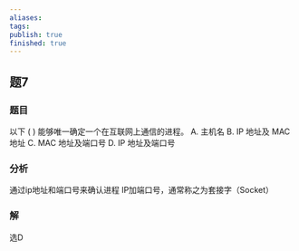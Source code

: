 ```yaml
---
aliases: 
tags: 
publish: true
finished: true
---
```

## 题7
### 题目
以下 ( ) 能够唯一确定一个在互联网上通信的进程。
A. 主机名 B. IP 地址及 MAC 地址
C. MAC 地址及端口号 D. IP 地址及端口号
### 分析
通过ip地址和端口号来确认进程
IP加端口号，通常称之为套接字（Socket）
### 解
选D
